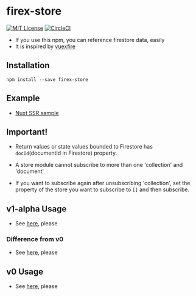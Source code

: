 # firex-store

[![MIT License](http://img.shields.io/badge/license-MIT-blue.svg?style=flat)](LICENSE)
[![CircleCI](https://circleci.com/gh/nor-ko-hi-jp/firex-store.svg?style=svg)](https://circleci.com/gh/nor-ko-hi-jp/firex-store)

- If you use this npm, you can reference firestore data, easily
- It is inspired by [vuexfire](https://github.com/vuejs/vuefire)


## Installation

```
npm install --save firex-store
```

## Example

- [Nuxt SSR sample](https://github.com/nor-ko-hi-jp/firex-store-sample)


## Important!

- Return values or state values bounded to Firestore has `docId`(documentId in Firestore) property.

- A store module cannot subscribe to more than one 'collection' and 'document'

- If you want to subscribe again after unsubscribing 'collection', set the property of the store you want to subscribe to `[]` and then subscribe.


## v1-alpha Usage
- See [here](docs/v1-alpha/v1-alpha-usage.md), please


### Difference from v0
- See [here](docs/v1-alpha/v1-alpha-difference-from-v0.md), please


## v0 Usage
- See [here](docs/v0/v0-usage.md), please
